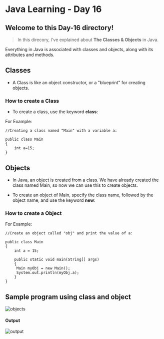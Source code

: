 # Java Learning - Day 16

## Welcome to this Day-16 directory!

>  In this direcory, I've explained about **The Classes & Objects** in Java.

Everything in Java is associated with classes and objects, along with its attributes and methods.

## Classes

- A Class is like an object constructor, or a "blueprint" for creating objects.

### How to create a Class

- To create a class, use the keyword **class**:

For Example:

    //Creating a class named "Main" with a variable a:

    public class Main
    {
        int a=15;
    }

## Objects

- In Java, an object is created from a class. We have already created the class named Main, so now we can use this to create objects.

- To create an object of Main, specify the class name, followed by the object name, and use the keyword **new**:

### How to create a Object
For Example:

    //Create an object called "obj" and print the value of a:

    public class Main 
    {
        int a = 15;

        public static void main(String[] args) 
        {
         Main myObj = new Main();
         System.out.println(myObj.a);
        }
    }

## Sample program using class and object
![objects](https://github.com/123sheela/My_Journey_with_JAVA/assets/91262191/32f7ff2f-7bd4-4264-8dd0-9eddb95f31f5)

#### Output
![output](https://github.com/123sheela/My_Journey_with_JAVA/assets/91262191/5ea03e10-df34-4e6e-86d4-c21a65486069)

